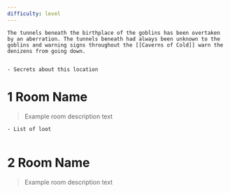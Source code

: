 ```yaml
---
difficulty: level 
---
```



```ad-history
The tunnels beneath the birthplace of the goblins has been overtaken by an aberration. The tunnels beneath had always been unknown to the goblins and warning signs throughout the [[Caverns of Cold]] warn the denizens from going down. 


```

```ad-Secrets
- Secrets about this location
```


# 1 Room Name
> Example room description text

```ad-loot
- List of loot


```

# 2 Room Name
> Example room description text
